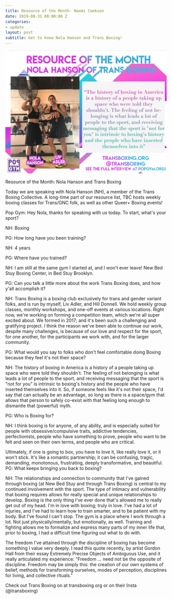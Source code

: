 ```yaml
---
title: Resource of the Month- Naomi Cookson
date: 2019-08-31 00:00:00 Z
categories:
- update
layout: post
subtitle: Get to know Nola Hanson and Trans Boxing!
---
```


![Nola Hanson and Liv Tyler of Trans Boxing](/assets/transbox.jpg)

Resource of the Month: Nola Hanson and Trans Boxing

Today we are speaking with Nola Hanson (NH), a member of the Trans Boxing Collective. A long-time part of our resource list, TBC hosts weekly boxing classes for Trans/GNC folk, as well as other Queer+ Boxing events!

Pop Gym: Hey Nola, thanks for speaking with us today. To start, what's your sport?

NH: Boxing

PG: How long have you been training?

NH: 4 years

PG: Where have you trained?

NH: I am still at the same gym I started at, and I won't ever leave! New Bed Stuy Boxing Center, in Bed Stuy Brooklyn.

PG: Can you talk a little more about the work Trans Boxing does, and how y'all accomplish it?

NH: Trans Boxing is a boxing club exclusively for trans and gender variant folks, and is run by myself, Liv Adler, and Hill Donnell. We hold weekly group classes, monthly workshops, and one-off events at various locations. Right now, we're working on forming a competition team, which we're all super excited about. We formed in 2017; and it's been such a challenging and gratifying project. I think the reason we've been able to continue our work, despite many challenges, is because of our love and respect for the sport, for one another, for the participants we work with, and for the larger community. 

PG: What would you say to folks who don't feel comfortable doing Boxing because they feel it's not their space?

NH: The history of boxing in America is a history of a people taking up space who were told they shouldn't. The feeling of not belonging is what leads a lot of people to the sport, and receiving messaging that the sport is "not for you" is intrinsic to boxing's history and the people who have inserted themselves into it. So, if someone feels like it's not their space, I'd say that can actually be an advantage, so long as there is a space/gym that allows that person to safely co-exist with that feeling long enough to dismantle that (powerful) myth. 


PG: Who is Boxing for?

NH: I think boxing is for anyone, of any ability, and is especially suited for people with obsessive/compulsive traits, addictive tendencies, perfectionists, people who have something to prove, people who want to be felt and seen on their own terms, and people who are critical.  

Ultimately, if one is going to box, you have to love it, like really love it, or it won't stick. It's like a romantic partnership; it can be confusing, tragic, demanding, monotonous, frustrating, deeply transformative, and beautiful.
PG: What keeps bringing you back to boxing?

NH: The relationships and connection to community that I've gained through boxing (at New Bed Stuy and through Trans Boxing) is central to my continued involvement with the sport. The type of intimacy and vulnerability that boxing requires allows for really special and unique relationships to develop. Boxing is the only thing I've ever done that's allowed me to really get out of my head. I'm in love with boxing; truly in love. I've had a lot of injuries, and I've had to learn how to train smarter, and to be patient with my body. But I've found I can't stop. The gym is a place where I work through a lot. Not just physically/mentally, but emotionally, as well. Training and fighting allows me to formalize and express many parts of my inner life that, prior to boxing, I had a difficult time figuring out what to do with. 

The freedom I've attained through the discipline of boxing has become something I value very deeply. I read this quote recently, by artist Gordon Hall from their essay Extremely Precise Objects of Ambiguous Use, and it really articulated my experience: "Freedom ... need not be the opposite of discipline. Freedom may be simply this: the creation of our own systems of belief, methods for transforming ourselves, modes of perception, disciplines for living, and collective rituals." 

Check out Trans Boxing on at transboxing.org or on their Insta (@transboxing)

